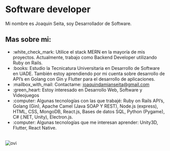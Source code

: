 
<h1>Software developer</h1>

Mi nombre es Joaquin Seita, soy Desarrollador de Software.

<h2>Mas sobre mi:</h2>

<ul>
<li>:white_check_mark: Utilice el stack MERN en la mayoría de mis proyectos. Actualmente, trabajo como Backend Developer utilizando Ruby on Rails.</li>
<li>:books: Estudio la Tecnicatura Universitaria en Desarrollo de Software en UADE. También estoy aprendiendo por mi cuenta sobre desarrollo de API’s en Golang con Gin y Flutter para el desarrollo de aplicaciones.</li>
<li>:mailbox_with_mail: Contactame: <a href="mailto:joaquindamianseita@gmail.com">joaquindamianseita@gmail.com</a></li>
<li>:green_heart: Estoy interesado en Desarrollo Web, Software y Videojuegos</li>
<li>:computer: Algunas tecnologías con las que trabajé: Ruby on Rails API’s, Golang (Gin), Apache Camel (Java SOAP Y REST), Node.js (express), HTML, CSS, MongoDB, React.js, Bases de datos SQL, Python (Pygame), C# (.NET, Unity), Electron.js.</li>
<li>:computer: Algunas tecnologías que me interesan aprender: Unity3D, Flutter, React Native.</li>
</ul><br>

<img src="https://github-readme-stats.vercel.app/api/top-langs?username=JoaquinDamianSeita&show_icons=true&locale=en&layout=compact&theme=chartreuse-dark" alt="ovi" />
